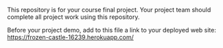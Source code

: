 This repository is for your course final project. Your project team
should complete all project work using this repository.

Before your project demo, add to this file a link to your deployed
web site: https://frozen-castle-16239.herokuapp.com/ 
